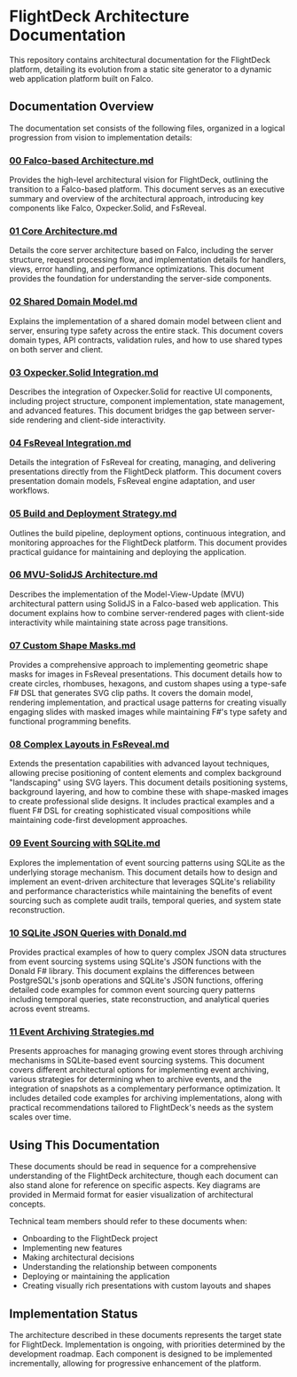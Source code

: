 # FlightDeck Architecture Documentation

This repository contains architectural documentation for the FlightDeck platform, detailing its evolution from a static site generator to a dynamic web application platform built on Falco.

## Documentation Overview

The documentation set consists of the following files, organized in a logical progression from vision to implementation details:

### [00 Falco-based Architecture.md](./00%20Falco-based%20Architecture.md)
Provides the high-level architectural vision for FlightDeck, outlining the transition to a Falco-based platform. This document serves as an executive summary and overview of the architectural approach, introducing key components like Falco, Oxpecker.Solid, and FsReveal.

### [01 Core Architecture.md](./01%20Core%20Architecture.md)
Details the core server architecture based on Falco, including the server structure, request processing flow, and implementation details for handlers, views, error handling, and performance optimizations. This document provides the foundation for understanding the server-side components.

### [02 Shared Domain Model.md](./02%20Shared%20Domain%20Model.md)
Explains the implementation of a shared domain model between client and server, ensuring type safety across the entire stack. This document covers domain types, API contracts, validation rules, and how to use shared types on both server and client.

### [03 Oxpecker.Solid Integration.md](./03%20Oxpecker.Solid%20Integration.md)
Describes the integration of Oxpecker.Solid for reactive UI components, including project structure, component implementation, state management, and advanced features. This document bridges the gap between server-side rendering and client-side interactivity.

### [04 FsReveal Integration.md](./04%20FsReveal%20Integration.md)
Details the integration of FsReveal for creating, managing, and delivering presentations directly from the FlightDeck platform. This document covers presentation domain models, FsReveal engine adaptation, and user workflows.

### [05 Build and Deployment Strategy.md](./05%20Build%20and%20Deployment%20Strategy.md)
Outlines the build pipeline, deployment options, continuous integration, and monitoring approaches for the FlightDeck platform. This document provides practical guidance for maintaining and deploying the application.

### [06 MVU-SolidJS Architecture.md](./06%20MVU-SolidJS%20Architecture.md)
Describes the implementation of the Model-View-Update (MVU) architectural pattern using SolidJS in a Falco-based web application. This document explains how to combine server-rendered pages with client-side interactivity while maintaining state across page transitions.

### [07 Custom Shape Masks.md](./07%20Custom%20Shape%20Masks.md)
Provides a comprehensive approach to implementing geometric shape masks for images in FsReveal presentations. This document details how to create circles, rhombuses, hexagons, and custom shapes using a type-safe F# DSL that generates SVG clip paths. It covers the domain model, rendering implementation, and practical usage patterns for creating visually engaging slides with masked images while maintaining F#'s type safety and functional programming benefits.

### [08 Complex Layouts in FsReveal.md](./08%20Complex%20Layouts%20in%20FsReveal.md)
Extends the presentation capabilities with advanced layout techniques, allowing precise positioning of content elements and complex background "landscaping" using SVG layers. This document details positioning systems, background layering, and how to combine these with shape-masked images to create professional slide designs. It includes practical examples and a fluent F# DSL for creating sophisticated visual compositions while maintaining code-first development approaches.

### [09 Event Sourcing with SQLite.md](./09%20Event%20Sourcing%20with%20SQLite.md)
Explores the implementation of event sourcing patterns using SQLite as the underlying storage mechanism. This document details how to design and implement an event-driven architecture that leverages SQLite's reliability and performance characteristics while maintaining the benefits of event sourcing such as complete audit trails, temporal queries, and system state reconstruction.

### [10 SQLite JSON Queries with Donald.md](./10%20SQLite%20JSON%20Queries%20with%20Donald.md)
Provides practical examples of how to query complex JSON data structures from event sourcing systems using SQLite's JSON functions with the Donald F# library. This document explains the differences between PostgreSQL's jsonb operations and SQLite's JSON functions, offering detailed code examples for common event sourcing query patterns including temporal queries, state reconstruction, and analytical queries across event streams.

### [11 Event Archiving Strategies.md](./11%20Event%20Archiving%20Strategies.md)
Presents approaches for managing growing event stores through archiving mechanisms in SQLite-based event sourcing systems. This document covers different architectural options for implementing event archiving, various strategies for determining when to archive events, and the integration of snapshots as a complementary performance optimization. It includes detailed code examples for archiving implementations, along with practical recommendations tailored to FlightDeck's needs as the system scales over time.

## Using This Documentation

These documents should be read in sequence for a comprehensive understanding of the FlightDeck architecture, though each document can also stand alone for reference on specific aspects. Key diagrams are provided in Mermaid format for easier visualization of architectural concepts.

Technical team members should refer to these documents when:
- Onboarding to the FlightDeck project
- Implementing new features
- Making architectural decisions
- Understanding the relationship between components
- Deploying or maintaining the application
- Creating visually rich presentations with custom layouts and shapes

## Implementation Status

The architecture described in these documents represents the target state for FlightDeck. Implementation is ongoing, with priorities determined by the development roadmap. Each component is designed to be implemented incrementally, allowing for progressive enhancement of the platform.
